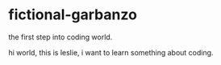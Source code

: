 # fictional-garbanzo
the first step into coding world.

hi world, this is leslie, i want to learn something about coding.
